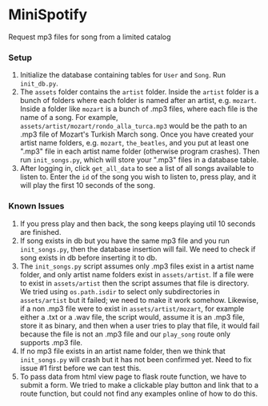 # MiniSpotify
Request mp3 files for song from a limited catalog

### Setup
1. Initialize the database containing tables for `User` and `Song`. Run `init_db.py`.
2. The `assets` folder contains the `artist` folder. Inside the `artist` folder is a bunch
   of folders where each folder is named after an artist, e.g. `mozart`. Inside a folder
   like `mozart` is a bunch of .mp3 files, where each file is the name of a song. For example,
   `assets/artist/mozart/rondo_alla_turca.mp3` would be the path to an .mp3 file of Mozart's
   Turkish March song. Once you have created your artist name folders, e.g. `mozart`, `the_beatles`,
   and you put at least one ".mp3" file in each artist name folder (otherwise program crashes).
   Then run `init_songs.py`, which will store your ".mp3" files in a database table.
3. After logging in, click `get_all_data` to see a list of all songs available to listen to.
   Enter the `id` of the song you wish to listen to, press play, and it will play the
   first 10 seconds of the song.

### Known Issues
1. If you press play and then back, the song keeps playing util 10 seconds are finished.
2. If song exists in db but you have the same mp3 file and you run `init_songs.py`, then
   the database insertion will fail. We need to check if song exists in db before inserting
   it to db.
3. The `init_songs.py` script assumes only .mp3 files exist in a artist name folder, and
   only artist name folders exist in `assets/artist`. If a file were to exist in `assets/artist`
   then the script assumes that file is directory. We tried using `os.path.isdir` to select
   only subdirectories in `assets/artist` but it failed; we need to make it work somehow.
   Likewise, if a non .mp3 file were to exist in `assets/artist/mozart`, for example either
   a .txt or a .wav file, the script would, assume it is an .mp3 file, store it as binary,
   and then when a user tries to play that file, it would fail because the file is not an
   .mp3 file and our `play_song` route only supports .mp3 file.
4. If no mp3 file exists in an artist name folder, then we think that `init_songs.py` will crash
   but it has not been confirmed yet. Need to fix issue #1 first before we can test this. 
5. To pass data from html view page to flask route function, we have to submit a form. We tried
   to make a clickable play button and link that to a route function, but could not find any
   examples online of how to do this.
